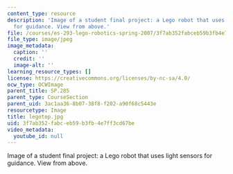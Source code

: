 ```yaml
---
content_type: resource
description: 'Image of a student final project: a Lego robot that uses light sensors
  for guidance. View from above.'
file: /courses/es-293-lego-robotics-spring-2007/3f7ab352fabceb59b3fb4e7ff3cd67be_legotop.jpg
file_type: image/jpeg
image_metadata:
  caption: ''
  credit: ''
  image-alt: ''
learning_resource_types: []
license: https://creativecommons.org/licenses/by-nc-sa/4.0/
ocw_type: OCWImage
parent_title: SP.285
parent_type: CourseSection
parent_uid: 3ac1aa36-8b07-38f8-f202-a90f68c5443e
resourcetype: Image
title: legotop.jpg
uid: 3f7ab352-fabc-eb59-b3fb-4e7ff3cd67be
video_metadata:
  youtube_id: null
---
```

Image of a student final project: a Lego robot that uses light sensors for guidance. View from above.